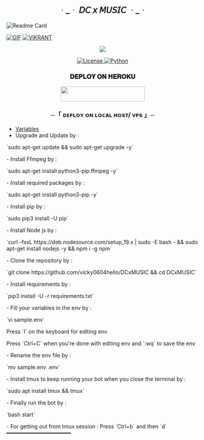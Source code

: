 <h2 align="center">
  ᆞ_ᆞ 𝘋𝘊 𝘹 𝘔𝘜𝘚𝘐𝘊 ᆞ_ᆞ
</h2>

![Readme Card](https://github-readme-stats.vercel.app/api/pin/?username=TEAMPURVI&repo=PURVI_MUSIC&theme=flag-india)

 [![GIF](https://github.com/vicky0604hello/DCxMUSIC/blob/main/DCxMUSIC.gif)](https://github.com/vicky0604hello)
   [![VIKRANT](https://github-stats-alpha.vercel.app/api?username=vicky0604hello "VIKRANT")](https://github-stats-alpha.vercel.app/api?username=vicky0604hello "VIKRANT")

<p align="center">
  <img src="https://graph.org/file/dc565712c080a72b0320e.jpg">
</p>

<p align="center">
<a href="https://github.com/vicky0604hello/DCxMUSIC/master/LICENSE"> <img src="https://img.shields.io/badge/License-MIT-blueviolet?style=for-the-badge" alt="License" /> </a>
<a href="https://www.python.org/"> <img src="https://img.shields.io/badge/Written%20in-Python-orange?style=for-the-badge&logo=python" alt="Python" /> </a>
</p>

<h3 align="center">
    𝐃𝐄𝐏𝐋𝐎𝐘 𝐎𝐍 𝐇𝐄𝐑𝐎𝐊𝐔
</h3>

<p align="center"><a href="https://dashboard.heroku.com/new?template=https://github.com/vicky0604hello/DCxMUSIC"> <img src="https://img.shields.io/badge/Deploy%20On%20Heroku-black?style=for-the-badge&logo=heroku" width="220" height="38.45"/></a></p>

<h3 align="center">
    ─「 ᴅᴇᴩʟᴏʏ ᴏɴ ʟᴏᴄᴀʟ ʜᴏsᴛ/ ᴠᴘs 」─
</h3>

- [Variables](https://github.com/vicky0604hello/DCxMUSIC/blob/master/sample.env)
- Upgrade and Update by :
<p>
`sudo apt-get update && sudo apt-get upgrade -y`
</p>
- Install Ffmpeg by :
<p>
`sudo apt-get install python3-pip ffmpeg -y`
</p>
- Install required packages by :
<p>
`sudo apt-get install python3-pip -y`
</p>
- Install pip by :
<p>
`sudo pip3 install -U pip`
</p>
- Install Node js by :
<p>
`curl -fssL https://deb.nodesource.com/setup_19.x | sudo -E bash - && sudo apt-get install nodejs -y && npm i -g npm`
</p>
- Clone the repository by :
<p>
`git clone https://github.com/vicky0604hello/DCxMUSIC && cd DCxMUSIC`
</p>
- Install requirements by :
<p>
`pip3 install -U -r requirements.txt`
</p>
- Fill your variables in the env by :
<p>
`vi sample.env`<br>
</p>
Press `I` on the keyboard for editing env<br>
<p>
Press `Ctrl+C` when you're done with editing env and `:wq` to save the env<br>
</p>
- Rename the env file by :
<p>
`mv sample.env .env`
</p>
- Install tmux to keep running your bot when you close the terminal by :
<p>
`sudo apt install tmux && tmux`
</p>
- Finally run the bot by :
<p>
`bash start`
</p>
- For getting out from tmux session : Press `Ctrl+b` and then `d`<br>
━━━━━━━━━━━━━━━━━━━━
